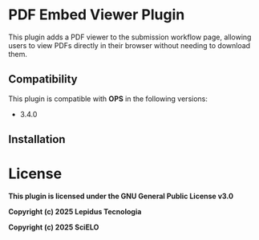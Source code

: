 # PDF Embed Viewer Plugin 

This plugin adds a PDF viewer to the submission workflow page, allowing users to view PDFs directly in their browser without needing to download them.

## Compatibility

This plugin is compatible with **OPS** in the following versions:
* 3.4.0

## Installation

# License
__This plugin is licensed under the GNU General Public License v3.0__

__Copyright (c) 2025 Lepidus Tecnologia__

__Copyright (c) 2025 SciELO__
